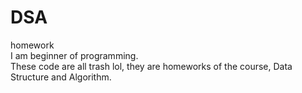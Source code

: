# DSA
homework<br>
I am beginner of programming.<br>
These code are all trash lol, they are homeworks of the course, Data Structure and Algorithm.<br>
